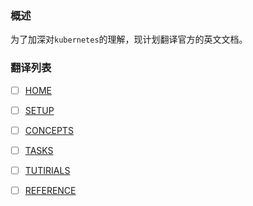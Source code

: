 ### 概述

为了加深对`kubernetes`的理解，现计划翻译官方的英文文档。

### 翻译列表

- [ ] [HOME](https://github.com/goodliving/kubernetes/tree/master/HOME)
- [ ] [SETUP](https://github.com/goodliving/kubernetes/tree/master/SETUP)
- [ ] [CONCEPTS](https://github.com/goodliving/kubernetes/tree/master/CONCEPTS)
- [ ] [TASKS](https://github.com/goodliving/kubernetes/tree/master/TASKS)
- [ ] [TUTIRIALS](https://github.com/goodliving/kubernetes/tree/master/TUTIRIALS)
- [ ] [REFERENCE](https://github.com/goodliving/kubernetes/tree/master/REFERENCE)

